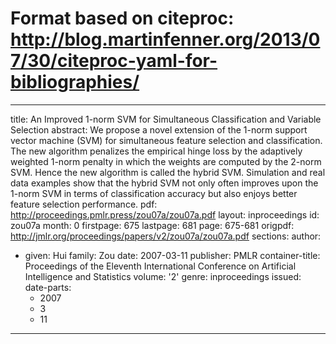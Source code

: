 # Format based on citeproc: http://blog.martinfenner.org/2013/07/30/citeproc-yaml-for-bibliographies/
---
title: An Improved 1-norm SVM for Simultaneous Classification and Variable Selection
abstract: We propose a novel extension of the 1-norm support vector machine (SVM)
  for simultaneous feature selection and classification. The new algorithm penalizes
  the empirical hinge loss by the adaptively weighted 1-norm penalty in which the
  weights are computed by the 2-norm SVM. Hence the new algorithm is called the hybrid
  SVM. Simulation and real data examples show that the hybrid SVM not only often improves
  upon the 1-norm SVM in terms of classification accuracy but also enjoys better feature
  selection performance.
pdf: http://proceedings.pmlr.press/zou07a/zou07a.pdf
layout: inproceedings
id: zou07a
month: 0
firstpage: 675
lastpage: 681
page: 675-681
origpdf: http://jmlr.org/proceedings/papers/v2/zou07a/zou07a.pdf
sections: 
author:
- given: Hui
  family: Zou
date: 2007-03-11
publisher: PMLR
container-title: Proceedings of the Eleventh International Conference on Artificial
  Intelligence and Statistics
volume: '2'
genre: inproceedings
issued:
  date-parts:
  - 2007
  - 3
  - 11
---
